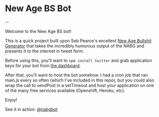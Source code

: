 # New Age BS Bot

--

Welcome to the New Age BS bot!

This is a quick project built upon Seb Pearce's excellent [New Age Bullshit Generator]() that takes the incredibly humorous output 
of the NABG and presents it to the internet in tweet form.

Before using this, you'll want to `npm install twitter` and grab application keys for your bot from [the dashboard](https://apps.twitter.com/).

After that, you'll want to host the bot somehow. I had a cron job that ran main.js every so often (which I've included in this repo), but
you could also wrap the call to sendPost in a setTimeout and host your application on one of the many free services available (Openshift, Heroku, etc). 

Enjoy!

See it in action: [@nabgbot](https://www.twitter.com/nabgbot/)
